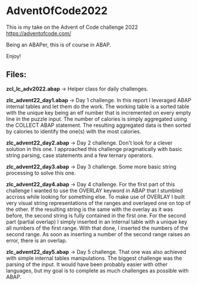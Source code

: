 # AdventOfCode2022
This is my take on the Advent of Code challenge 2022 https://adventofcode.com/

Being an ABAPer, this is of course in ABAP.

Enjoy!



## Files:
**zcl_lc_adv2022.abap** -> Helper class for daily challenges.

**zlc_advent22_day1.abap** -> Day 1 challenge.
In this report I leveraged ABAP internal tables and let them do the work. The working table is a sorted table with the unique key being an elf number that is incremented on every empty line in the puzzle input. The number of calories is simply aggregated using the COLLECT ABAP statement. 
The resulting aggregated data is then sorted by calories to identify the one(s) with the most calories.

**zlc_advent22_day2.abap** -> Day 2 challenge.
Don't look for a clever solution in this one. I approached this challenge pragmatically with basic string parsing, case statements and a few ternary operators. 

**zlc_advent22_day3.abap** -> Day 3 challenge.
Some more basic string processing to solve this one. 

**zlc_advent22_day4.abap** -> Day 4 challenge.
For the first part of this challenge I wanted to use the OVERLAY keyword in ABAP that I stumbled accross while looking for something else. To make use of OVERLAY I built very visual string representations of the ranges and overlayed one on top of the other. If the resulting string is the same with the overlay as it was before, the second string is fully contained in the first one. 
For the second part (partial overlap) I simply inserted in an internal table with a unique key all numbers of the first range. With that done, I inserted the numbers of the second range. As soon as inserting a number of the second range raises an error, there is an overlap.

**zlc_advent22_day5.abap** -> Day 5 challenge.
That one was also achieved with simple internal tables manipulations. The biggest challenge was the parsing of the input. It would have been probably easier with other languages, but my goal is to complete as much challenges as possible with ABAP. 

